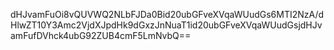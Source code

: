 dHJvamFuOi8vQUVWQ2NLbFJDa0Bid20ubGFveXVqaWUudGs6MTI2NzA/dHlwZT10Y3Amc2VjdXJpdHk9dGxzJnNuaT1id20ubGFveXVqaWUudGsjdHJvamFufDVhck4ubG92ZUB4cmF5LmNvbQ==
